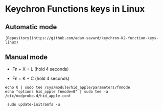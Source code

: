# Keychron Functions keys in Linux

## Automatic mode
```
[Repository](https://github.com/adam-savard/keychron-k2-function-keys-linux)
```

## Manual mode

- Fn + X + L  (hold 4 seconds)

- Fn + K + C (hold 4 seconds)


```
echo 0 | sudo tee /sys/module/hid_apple/parameters/fnmode
echo "options hid_apple fnmode=0" | sudo tee -a /etc/modprobe.d/hid_apple.conf

```

```
 sudo update-initramfs -u
```
